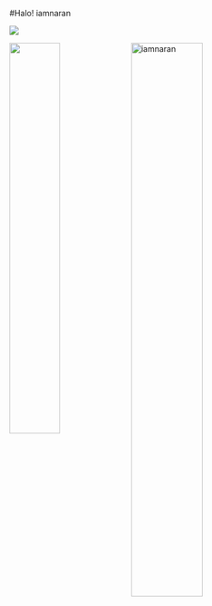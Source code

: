 #Halo! iamnaran 

![](https://komarev.com/ghpvc/?username=iamnaran&label=Visitors)

<a href="https://github.com/iamnaran/github-readme-stats"><img align="left" width="42%" src="https://github-readme-stats.vercel.app/api/top-langs/?username=iamnaran&layout=compact&theme=tokyonight" /></a>
<img width="50%" src="https://github-readme-streak-stats.herokuapp.com/?user=iamnaran&theme=tokyonight" alt="iamnaran" />
<br/>
